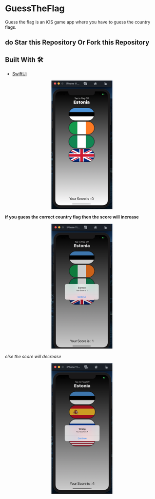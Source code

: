 # GuessTheFlag
Guess the flag is an iOS game app where you have to guess the country flags.

## do Star this Repository Or Fork this Repository

## Built With 🛠
- [SwiftUi](https://developer.apple.com/xcode/swiftui/)

<div align="center">
    <img src="screen2.png" width="200px"</img> 
    
</div>

**if you guess the correct country flag then the score will increase**

<div align="center">
<img src="screen3.png" width="200px"</img> 
</div>
    

*else the score will decrease*
<div align="center">
<img src="screen1.png" width="200px"</img>
</div>


